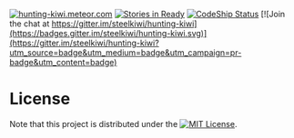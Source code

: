 
[![hunting-kiwi.meteor.com](http://i.imgur.com/B1mY8ze.png)](http://hunting-kiwi.meteor.com)
[![Stories in Ready](https://badge.waffle.io/steelkiwi/hunting-kiwi.png?label=ready&title=Ready)](https://waffle.io/steelkiwi/hunting-kiwi)
[![CodeShip Status](https://codeship.com/projects/9d4775b0-c596-0133-c81b-4e8753dd3f97/status?branch=demo)](http://hunting-kiwi.meteor.com/)
[![Join the chat at https://gitter.im/steelkiwi/hunting-kiwi](https://badges.gitter.im/steelkiwi/hunting-kiwi.svg)](https://gitter.im/steelkiwi/hunting-kiwi?utm_source=badge&utm_medium=badge&utm_campaign=pr-badge&utm_content=badge)


# License

Note that this project is distributed under the [![MIT License](http://i.imgur.com/T4ShFG2.png)](LICENSE).
